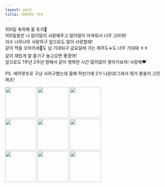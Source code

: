 ```yaml
---
layout: post
title: 사랑하는 지수
---
```


100일 축하해 울 토끼🐰 <br/>
100일동안 나 많이많이 사랑해주고 많이많이 아껴줘서 너무 고마워!<br/>
지수 너무너무 사랑하구 앞으로도 많이 사랑할래!<br/>
같이 먹을 오마카세🍣도 넘 기대되구 금요일에 가는 제주도✈️도 너무 기대돼 ㅎㅎ<br/>
같이 재밌게 잘 즐기구 놀고오면 좋겠어!<br/>
앞으로도 1주년 2주년 향해서 같이 행복한 시간 많이많이 쌓아가보쟈! 사랑해❤️ <br/>
<br/>
PS. 에어팟프로 구냥 사려구했는데 올해 하반기에 2가 나온대!그래서 뭐가 좋을지 고민해조!


<div class="image_container">
    <div>
        <img style="height: 100px; width: 100px" src="{{ site.baseurl }}{{ site.image.image0 }}">
        <img style="height: 100px; width: 100px" src="{{ site.baseurl }}{{ site.image.image1 }}">
        <img style="height: 100px; width: 100px" src="{{ site.baseurl }}{{ site.image.image2 }}">
    </div>
    <div>
        <img style="height: 100px; width: 100px" src="{{ site.baseurl }}{{ site.image.image3 }}">
        <img style="height: 100px; width: 100px" src="{{ site.baseurl }}{{ site.image.image4 }}">
        <img style="height: 100px; width: 100px" src="{{ site.baseurl }}{{ site.image.image6 }}">
    </div>
    <div>
        <img style="height: 100px; width: 100px" src="{{ site.baseurl }}{{ site.image.image7 }}">
        <img style="height: 100px; width: 100px" src="{{ site.baseurl }}{{ site.image.image8 }}">
        <img style="height: 100px; width: 100px" src="{{ site.baseurl }}{{ site.image.image9 }}">
    </div>
</div>

<!-- The easiest way to make your first post is to edit this one. Go into /_posts/ and update the Hello World markdown file. For more instructions head over to the [Jekyll Now repository](https://github.com/barryclark/jekyll-now) on GitHub. -->